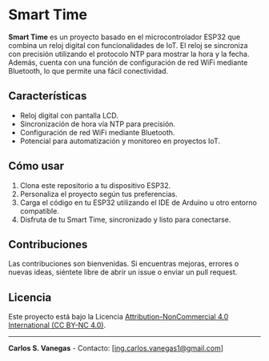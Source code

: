 # Smart Time
**Smart Time** es un proyecto basado en el microcontrolador ESP32 que combina un reloj digital con funcionalidades de IoT. El reloj se sincroniza con precisión utilizando el protocolo NTP para mostrar la hora y la fecha. Además, cuenta con una función de configuración de red WiFi mediante Bluetooth, lo que permite una fácil conectividad.

## Características

- Reloj digital con pantalla LCD.
- Sincronización de hora vía NTP para precisión.
- Configuración de red WiFi mediante Bluetooth.
- Potencial para automatización y monitoreo en proyectos IoT.

## Cómo usar

1. Clona este repositorio a tu dispositivo ESP32.
2. Personaliza el proyecto según tus preferencias.
3. Carga el código en tu ESP32 utilizando el IDE de Arduino u otro entorno compatible.
4. Disfruta de tu Smart Time, sincronizado y listo para conectarse.

## Contribuciones

Las contribuciones son bienvenidas. Si encuentras mejoras, errores o nuevas ideas, siéntete libre de abrir un issue o enviar un pull request.

## Licencia

Este proyecto está bajo la Licencia [Attribution-NonCommercial 4.0 International (CC BY-NC 4.0)](https://creativecommons.org/licenses/by-nc/4.0/deed.es).

---

**Carlos S. Vanegas** - Contacto: [ing.carlos.vanegas1@gmail.com]
